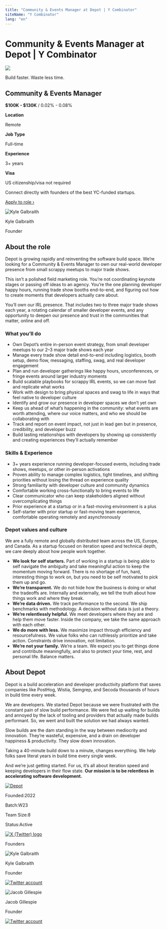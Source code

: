 ```yaml
---
title: "Community & Events Manager at Depot | Y Combinator"
siteName: "Y Combinator"
lang: "en"
---
```


# Community & Events Manager at Depot | Y Combinator

![](https://bookface-images.s3.amazonaws.com/small_logos/4bc0c4958bdeddfb5cee7883f042a17f65e1bd00.png)

Build faster. Waste less time.

## Community & Events Manager

**$100K - $130K** / 0.02% - 0.08%

**Location**

Remote

**Job Type**

Full-time

**Experience**

3+ years

**Visa**

US citizenship/visa not required

Connect directly with founders of the best YC-funded startups.

[Apply to role ›](https://account.ycombinator.com/authenticate?continue=https%3A%2F%2Fwww.workatastartup.com%2Fapplication%3Fsignup_job_id%3D79692&defaults%5BsignUpActive%5D=true&defaults%5Bwaas_company%5D=27693)

![Kyle Galbraith](https://bookface-images.s3.us-west-2.amazonaws.com/avatars/97ac9fc9205afdfd9a00a9dd95b589e9cfcae2f3.jpg?X-Amz-Algorithm=AWS4-HMAC-SHA256&X-Amz-Credential=ASIAQC4NIECAEJ5BLE3B%2F20250812%2Fus-west-2%2Fs3%2Faws4_request&X-Amz-Date=20250812T124215Z&X-Amz-Expires=3600&X-Amz-Security-Token=IQoJb3JpZ2luX2VjEMv%2F%2F%2F%2F%2F%2F%2F%2F%2F%2FwEaCXVzLXdlc3QtMiJIMEYCIQDYQZEgKIEwD5VmTpD9dgCxhxfilaJ3d7Vqo0cE6sUYXQIhAMxXo6DEGxJF6q7wgtg74VyphTl8nfJpA49OrDFS5SbnKuUDCBQQABoMMDA2MjAxODExMDcyIgyoEFcRtleJynL4el8qwgNhJLD4rwTcfbOK9expSnp60CQ9dpe4RSNKhduSGoW%2FBCy1clpKBQiGFZ1zGbxtp6%2BTEH%2FxytvrEF0sney5dCrHNoGfc1QEAU3j6cVFc6FPZYYkEbZFDVDXB1k7z0dxPKmckzEG1pCqXWD9p%2FTkM6Y1ky%2F6m77vVK3uKssj6sI1hOCUTGXapcbH46EYGnO9N7BJYiN1RRo1HIvuDd9VUrVzcnJAGpRQshqahCEyaodKw42nLWpa4D%2FiY4yYIcAm9W5s1kCvzMRs7NEL%2Fixt4T9qgtOzUaReN7faU4rEaoomVbO77XpQ0v%2B1sDwke%2BqnnWW81d6x4E4n9hj42c5obWz4gCLQd9dhA94XM7jXz00HNOT449Jdf9cuFNt2Gp5zDsYDNhJC%2FFRnGU6ocDWKM5Gir3T2GzQMSBDP5Qn33oALWfXPVUDWesNy7ngS%2F%2Bux3R%2BovbGOwC%2B3btVRZQauP8IHzGWqk5XSJkU7%2BftR7uRrblUTYUUkCQHmj2vUihPSpn5Qnkf5kQvgnpw7aWMfncGpgBRRB0q9xd4dUDL0F3fpA0Wy7PNVgrgsD6HQox4XXotelREGxZZ7g2kpfqgINlyIwvYwjLjsxAY6pAFYB8A8GwitqUsw0DGbsb8gz5cUR%2BV6ZmnR%2B6Ck5JH1%2BP5q6uuARjk8HgAtwG4PRtO9oJo%2FRwle2upITx1lVaeV8BGrct8GDToiBGHrhOGBs9VSDlzwWzlSQIz9XnLifxbomk%2Fo%2F3k9D1BCAZFTbaGjRO5w5ntIYCESGL89p2IThcMlMpf8I1QOwkp57a7Ee0YwdpYdhwJCl36zoYzlfWvfuqOT%2Fw%3D%3D&X-Amz-SignedHeaders=host&X-Amz-Signature=39b764d93c1546a8d821b26c94ff9bdc0edbb820916c7f3b13301d1025df0322)

Kyle Galbraith

Founder

## About the role

Depot is growing rapidly and reinventing the software build space. We’re looking for a Community & Events Manager to own our real-world developer presence from small scrappy meetups to major trade shows.

This isn’t a polished field marketing role. You’re not coordinating keynote stages or passing off ideas to an agency. You’re the one planning developer happy hours, running trade show booths end-to-end, and figuring out how to create moments that developers actually care about.

You’ll own our IRL presence. That includes two to three major trade shows each year, a rotating calendar of smaller developer events, and any opportunity to deepen our presence and trust in the communities that matter, online and off.

### **What you’ll do**

*   Own Depot’s entire in-person event strategy, from small developer meetups to our 2–3 major trade shows each year
*   Manage every trade show detail end-to-end including logistics, booth setup, demo flow, messaging, staffing, swag, and real developer engagement
*   Plan and run developer gatherings like happy hours, unconferences, or fringe events around larger industry moments
*   Build scalable playbooks for scrappy IRL events, so we can move fast and replicate what works
*   Work with design to bring physical spaces and swag to life in ways that feel native to developer culture
*   Identify and grow our presence in developer spaces we don’t yet own
*   Keep us ahead of what’s happening in the community: what events are worth attending, where our voice matters, and who we should be collaborating with
*   Track and report on event impact, not just in lead gen but in presence, credibility, and developer buzz
*   Build lasting relationships with developers by showing up consistently and creating experiences they’ll actually remember

### **Skills & Experience**

*   3+ years experience running developer-focused events, including trade shows, meetups, or other in-person activations
*   Proven ability to manage complex logistics, tight timelines, and shifting priorities without losing the thread on experience quality
*   Strong familiarity with developer culture and community dynamics
*   Comfortable working cross-functionally to bring events to life
*   Clear communicator who can keep stakeholders aligned without overcomplicating things
*   Prior experience at a startup or in a fast-moving environment is a plus
*   Self-starter with prior startup or fast-moving team experience, comfortable operating remotely and asynchronously

### **Depot values and culture**

We are a fully remote and globally distributed team across the US, Europe, and Canada. As a startup focused on iteration speed and technical depth, we care deeply about how people work together.

*   **We look for self starters.** Part of working in a startup is being able to self navigate the ambiguity and take meaningful action to keep the momentum moving forward. There is no shortage of fun, hard, interesting things to work on, but you need to be self motivated to pick them up and go.
*   **We’re transparent.** We do not hide how the business is doing or what the tradeoffs are. Internally and externally, we tell the truth about how things work and where they break.
*   **We’re data driven.** We track performance to the second. We ship benchmarks with methodology. A decision without data is just a theory.
*   **We’re relentlessly helpful.** We meet developers where they are and help them move faster. Inside the company, we take the same approach with each other.
*   **We do more with less.** We maximize impact through efficiency and resourcefulness. We value folks who can ruthlessly prioritize and take action. Constraints drive innovation, not limitation.
*   **We’re not your family.** We’re a team. We expect you to get things done and contribute meaningfully, and also to protect your time, rest, and personal life. Balance matters.

## About Depot

Depot is a build acceleration and developer productivity platform that saves companies like PostHog, Wistia, Semgrep, and Secoda thousands of hours in build time every week.

We are developers. We started Depot because we were frustrated with the constant pain of slow build performance. We were fed up waiting for builds and annoyed by the lack of tooling and providers that actually made builds performant. So, we went and built the solution we had always wanted.

Slow builds are the dam standing in the way between mediocrity and innovation. They’re wasteful, expensive, and a drain on developer happiness & productivity. They slow down innovation.

Taking a 40-minute build down to a minute, changes everything. We help folks save literal years in build time every single week.

And we’re just getting started. For us, it’s all about iteration speed and keeping developers in their flow state. **Our mission is to be relentless in accelerating software development.**

[![Depot](https://bookface-images.s3.us-west-2.amazonaws.com/logos/2ef54ac7af9f0ccfa4f54a94c4014f59cab0ab1f.png?X-Amz-Algorithm=AWS4-HMAC-SHA256&X-Amz-Credential=ASIAQC4NIECAEJ5BLE3B%2F20250812%2Fus-west-2%2Fs3%2Faws4_request&X-Amz-Date=20250812T124215Z&X-Amz-Expires=3600&X-Amz-Security-Token=IQoJb3JpZ2luX2VjEMv%2F%2F%2F%2F%2F%2F%2F%2F%2F%2FwEaCXVzLXdlc3QtMiJIMEYCIQDYQZEgKIEwD5VmTpD9dgCxhxfilaJ3d7Vqo0cE6sUYXQIhAMxXo6DEGxJF6q7wgtg74VyphTl8nfJpA49OrDFS5SbnKuUDCBQQABoMMDA2MjAxODExMDcyIgyoEFcRtleJynL4el8qwgNhJLD4rwTcfbOK9expSnp60CQ9dpe4RSNKhduSGoW%2FBCy1clpKBQiGFZ1zGbxtp6%2BTEH%2FxytvrEF0sney5dCrHNoGfc1QEAU3j6cVFc6FPZYYkEbZFDVDXB1k7z0dxPKmckzEG1pCqXWD9p%2FTkM6Y1ky%2F6m77vVK3uKssj6sI1hOCUTGXapcbH46EYGnO9N7BJYiN1RRo1HIvuDd9VUrVzcnJAGpRQshqahCEyaodKw42nLWpa4D%2FiY4yYIcAm9W5s1kCvzMRs7NEL%2Fixt4T9qgtOzUaReN7faU4rEaoomVbO77XpQ0v%2B1sDwke%2BqnnWW81d6x4E4n9hj42c5obWz4gCLQd9dhA94XM7jXz00HNOT449Jdf9cuFNt2Gp5zDsYDNhJC%2FFRnGU6ocDWKM5Gir3T2GzQMSBDP5Qn33oALWfXPVUDWesNy7ngS%2F%2Bux3R%2BovbGOwC%2B3btVRZQauP8IHzGWqk5XSJkU7%2BftR7uRrblUTYUUkCQHmj2vUihPSpn5Qnkf5kQvgnpw7aWMfncGpgBRRB0q9xd4dUDL0F3fpA0Wy7PNVgrgsD6HQox4XXotelREGxZZ7g2kpfqgINlyIwvYwjLjsxAY6pAFYB8A8GwitqUsw0DGbsb8gz5cUR%2BV6ZmnR%2B6Ck5JH1%2BP5q6uuARjk8HgAtwG4PRtO9oJo%2FRwle2upITx1lVaeV8BGrct8GDToiBGHrhOGBs9VSDlzwWzlSQIz9XnLifxbomk%2Fo%2F3k9D1BCAZFTbaGjRO5w5ntIYCESGL89p2IThcMlMpf8I1QOwkp57a7Ee0YwdpYdhwJCl36zoYzlfWvfuqOT%2Fw%3D%3D&X-Amz-SignedHeaders=host&X-Amz-Signature=a0d5646b39125dd79ed97ce8dfd7f5b2a55acd1c80a406ac656d665bd04716cb)](https://www.ycombinator.com/companies/depot)

Founded:2022

Batch:W23

Team Size:8

Status:Active

[](https://depot.dev/)[](https://www.linkedin.com/company/depot-technologies)

[![X (Twitter) logo](https://www.ycombinator.com/images/social/x-logo.svg)](https://twitter.com/depotdev)

[](https://www.crunchbase.com/organization/depot-2f77)

Founders

![Kyle Galbraith](https://bookface-images.s3.us-west-2.amazonaws.com/avatars/97ac9fc9205afdfd9a00a9dd95b589e9cfcae2f3.jpg?X-Amz-Algorithm=AWS4-HMAC-SHA256&X-Amz-Credential=ASIAQC4NIECAEJ5BLE3B%2F20250812%2Fus-west-2%2Fs3%2Faws4_request&X-Amz-Date=20250812T124215Z&X-Amz-Expires=3600&X-Amz-Security-Token=IQoJb3JpZ2luX2VjEMv%2F%2F%2F%2F%2F%2F%2F%2F%2F%2FwEaCXVzLXdlc3QtMiJIMEYCIQDYQZEgKIEwD5VmTpD9dgCxhxfilaJ3d7Vqo0cE6sUYXQIhAMxXo6DEGxJF6q7wgtg74VyphTl8nfJpA49OrDFS5SbnKuUDCBQQABoMMDA2MjAxODExMDcyIgyoEFcRtleJynL4el8qwgNhJLD4rwTcfbOK9expSnp60CQ9dpe4RSNKhduSGoW%2FBCy1clpKBQiGFZ1zGbxtp6%2BTEH%2FxytvrEF0sney5dCrHNoGfc1QEAU3j6cVFc6FPZYYkEbZFDVDXB1k7z0dxPKmckzEG1pCqXWD9p%2FTkM6Y1ky%2F6m77vVK3uKssj6sI1hOCUTGXapcbH46EYGnO9N7BJYiN1RRo1HIvuDd9VUrVzcnJAGpRQshqahCEyaodKw42nLWpa4D%2FiY4yYIcAm9W5s1kCvzMRs7NEL%2Fixt4T9qgtOzUaReN7faU4rEaoomVbO77XpQ0v%2B1sDwke%2BqnnWW81d6x4E4n9hj42c5obWz4gCLQd9dhA94XM7jXz00HNOT449Jdf9cuFNt2Gp5zDsYDNhJC%2FFRnGU6ocDWKM5Gir3T2GzQMSBDP5Qn33oALWfXPVUDWesNy7ngS%2F%2Bux3R%2BovbGOwC%2B3btVRZQauP8IHzGWqk5XSJkU7%2BftR7uRrblUTYUUkCQHmj2vUihPSpn5Qnkf5kQvgnpw7aWMfncGpgBRRB0q9xd4dUDL0F3fpA0Wy7PNVgrgsD6HQox4XXotelREGxZZ7g2kpfqgINlyIwvYwjLjsxAY6pAFYB8A8GwitqUsw0DGbsb8gz5cUR%2BV6ZmnR%2B6Ck5JH1%2BP5q6uuARjk8HgAtwG4PRtO9oJo%2FRwle2upITx1lVaeV8BGrct8GDToiBGHrhOGBs9VSDlzwWzlSQIz9XnLifxbomk%2Fo%2F3k9D1BCAZFTbaGjRO5w5ntIYCESGL89p2IThcMlMpf8I1QOwkp57a7Ee0YwdpYdhwJCl36zoYzlfWvfuqOT%2Fw%3D%3D&X-Amz-SignedHeaders=host&X-Amz-Signature=39b764d93c1546a8d821b26c94ff9bdc0edbb820916c7f3b13301d1025df0322)

Kyle Galbraith

Founder

[![Twitter account](https://www.ycombinator.com/images/social/x-logo.svg)](https://twitter.com/kylegalbraith)

[](https://www.linkedin.com/in/kylegalbraith459)

![Jacob Gillespie](https://bookface-images.s3.us-west-2.amazonaws.com/avatars/d302e2c98c1cce2705fb9bd496baf2fb19b0339e.jpg?X-Amz-Algorithm=AWS4-HMAC-SHA256&X-Amz-Credential=ASIAQC4NIECAEJ5BLE3B%2F20250812%2Fus-west-2%2Fs3%2Faws4_request&X-Amz-Date=20250812T124215Z&X-Amz-Expires=3600&X-Amz-Security-Token=IQoJb3JpZ2luX2VjEMv%2F%2F%2F%2F%2F%2F%2F%2F%2F%2FwEaCXVzLXdlc3QtMiJIMEYCIQDYQZEgKIEwD5VmTpD9dgCxhxfilaJ3d7Vqo0cE6sUYXQIhAMxXo6DEGxJF6q7wgtg74VyphTl8nfJpA49OrDFS5SbnKuUDCBQQABoMMDA2MjAxODExMDcyIgyoEFcRtleJynL4el8qwgNhJLD4rwTcfbOK9expSnp60CQ9dpe4RSNKhduSGoW%2FBCy1clpKBQiGFZ1zGbxtp6%2BTEH%2FxytvrEF0sney5dCrHNoGfc1QEAU3j6cVFc6FPZYYkEbZFDVDXB1k7z0dxPKmckzEG1pCqXWD9p%2FTkM6Y1ky%2F6m77vVK3uKssj6sI1hOCUTGXapcbH46EYGnO9N7BJYiN1RRo1HIvuDd9VUrVzcnJAGpRQshqahCEyaodKw42nLWpa4D%2FiY4yYIcAm9W5s1kCvzMRs7NEL%2Fixt4T9qgtOzUaReN7faU4rEaoomVbO77XpQ0v%2B1sDwke%2BqnnWW81d6x4E4n9hj42c5obWz4gCLQd9dhA94XM7jXz00HNOT449Jdf9cuFNt2Gp5zDsYDNhJC%2FFRnGU6ocDWKM5Gir3T2GzQMSBDP5Qn33oALWfXPVUDWesNy7ngS%2F%2Bux3R%2BovbGOwC%2B3btVRZQauP8IHzGWqk5XSJkU7%2BftR7uRrblUTYUUkCQHmj2vUihPSpn5Qnkf5kQvgnpw7aWMfncGpgBRRB0q9xd4dUDL0F3fpA0Wy7PNVgrgsD6HQox4XXotelREGxZZ7g2kpfqgINlyIwvYwjLjsxAY6pAFYB8A8GwitqUsw0DGbsb8gz5cUR%2BV6ZmnR%2B6Ck5JH1%2BP5q6uuARjk8HgAtwG4PRtO9oJo%2FRwle2upITx1lVaeV8BGrct8GDToiBGHrhOGBs9VSDlzwWzlSQIz9XnLifxbomk%2Fo%2F3k9D1BCAZFTbaGjRO5w5ntIYCESGL89p2IThcMlMpf8I1QOwkp57a7Ee0YwdpYdhwJCl36zoYzlfWvfuqOT%2Fw%3D%3D&X-Amz-SignedHeaders=host&X-Amz-Signature=c3795e38af500bdd132fc35976d19d2a4fb7d4e982c282d10095335a18ab5d94)

Jacob Gillespie

Founder

[![Twitter account](https://www.ycombinator.com/images/social/x-logo.svg)](https://twitter.com/jacobwgillespie)

[](https://www.linkedin.com/in/jacobwgillespie/)